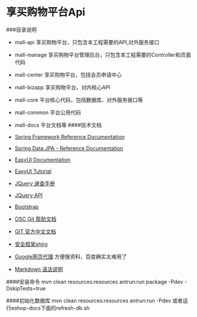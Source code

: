 享买购物平台Api
===
###目录说明
* mall-api 享买购物平台，只包含本工程需要的API,对外服务接口
* mall-manage 享买购物平台管理后台，只包含本工程需要的Controller和页面代码
* mall-center 享买购物平台，包括会员申请中心
* mall-bizapp 享买购物平台，对内核心API
* mall-core 平台核心代码，包括数据库、对外服务接口等
* mall-common 平台公用代码
* mall-docs 平台文档等
####技术文档
* [Spring Framework Reference Documentation](http://docs.spring.io/spring/docs/current/spring-framework-reference/htmlsingle/)
* [Spring Data JPA - Reference Documentation](http://docs.spring.io/spring-data/jpa/docs/1.8.1.RELEASE/reference/html/)
* [EasyUI Documentation](http://www.jeasyui.com/documentation/index.php)
* [EasyUI Tutorial](http://www.jeasyui.com/tutorial/index.php)
* [JQuery 速查手册](http://tool.oschina.net/apidocs/apidoc?api=jquery)
* [JQuery API](http://api.jquery.com/)
* [Bootstrap](http://getbootstrap.com/)
* [OSC Git 帮助文档](http://git.oschina.net/oschina/git-osc/wikis/%E5%B8%AE%E5%8A%A9#继续阅读)
* [GIT 官方中文文档](http://git-scm.com/book/zh/v1)
* [安全框架shiro](http://shiro.apache.org/)

* [Google网页代理](https://github.com/sxyx2008/DevArticles/issues/99) 方便搜资料，百度确实太难用了

* [Markdown 语法说明](http://wowubuntu.com/markdown/)

####安装命令
    mvn clean resources:resources antrun:run package -Pdev -DskipTests=true

####初始化数据库
    mvn clean resources:resources antrun:run -Pdev
或者运行eshop-docs下面的refresh-db.sh